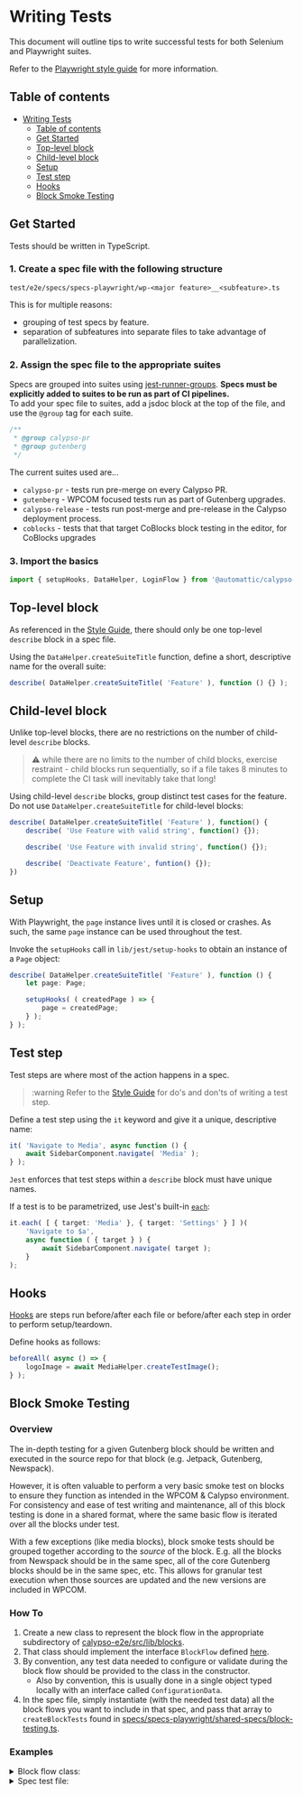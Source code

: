 # Writing Tests

This document will outline tips to write successful tests for both Selenium and Playwright suites.

Refer to the [Playwright style guide](docs/style-guide-playwright.md) for more information.

## Table of contents

<!-- TOC -->

- [Writing Tests](#writing-tests)
  - [Table of contents](#table-of-contents)
  - [Get Started](#get-started)
  - [Top-level block](#top-level-block)
  - [Child-level block](#child-level-block)
  - [Setup](#setup)
  - [Test step](#test-step)
  - [Hooks](#hooks)
  - [Block Smoke Testing](#block-smoke-testing)

<!-- /TOC -->

## Get Started

Tests should be written in TypeScript.

### 1. Create a spec file with the following structure

```
test/e2e/specs/specs-playwright/wp-<major feature>__<subfeature>.ts
```

This is for multiple reasons:

- grouping of test specs by feature.
- separation of subfeatures into separate files to take advantage of parallelization.

### 2. Assign the spec file to the appropriate suites

Specs are grouped into suites using [jest-runner-groups](https://github.com/eugene-manuilov/jest-runner-groups). **Specs must be explicitly added to suites to be run as part of CI pipelines.**  
To add your spec file to suites, add a jsdoc block at the top of the file, and use the `@group` tag for each suite.

```typescript
/**
 * @group calypso-pr
 * @group gutenberg
 */
```

The current suites used are...

- `calypso-pr` - tests run pre-merge on every Calypso PR.
- `gutenberg` - WPCOM focused tests run as part of Gutenberg upgrades.
- `calypso-release` - tests run post-merge and pre-release in the Calypso deployment process.
- `coblocks` - tests that that target CoBlocks block testing in the editor, for CoBlocks upgrades

### 3. Import the basics

```typescript
import { setupHooks, DataHelper, LoginFlow } from '@automattic/calypso-e2e';
```

## Top-level block

As referenced in the [Style Guide](style-guide-playwright.md#Tests), there should only be one top-level `describe` block in a spec file.

Using the `DataHelper.createSuiteTitle` function, define a short, descriptive name for the overall suite:

```typescript
describe( DataHelper.createSuiteTitle( 'Feature' ), function () {} );
```

## Child-level block

Unlike top-level blocks, there are no restrictions on the number of child-level `describe` blocks.

> :warning: while there are no limits to the number of child blocks, exercise restraint - child blocks run sequentially, so if a file takes 8 minutes to complete the CI task will inevitably take that long!

Using child-level `describe` blocks, group distinct test cases for the feature. Do not use `DataHelper.createSuiteTitle` for child-level blocks:

```typescript
describe( DataHelper.createSuiteTitle( 'Feature' ), function() {
	describe( 'Use Feature with valid string', function() {});

	describe( 'Use Feature with invalid string', function() {});

	describe( 'Deactivate Feature', funtion() {});
})
```

## Setup

With Playwright, the `page` instance lives until it is closed or crashes. As such, the same `page` instance can be used throughout the test.

Invoke the `setupHooks` call in `lib/jest/setup-hooks` to obtain an instance of a `Page` object:

```typescript
describe( DataHelper.createSuiteTitle( 'Feature' ), function () {
	let page: Page;

	setupHooks( ( createdPage ) => {
		page = createdPage;
	} );
} );
```

## Test step

Test steps are where most of the action happens in a spec.

> :warning Refer to the [Style Guide](style-guide-playwright.md#test-steps) for do's and don'ts of writing a test step.

Define a test step using the `it` keyword and give it a unique, descriptive name:

```typescript
it( 'Navigate to Media', async function () {
	await SidebarComponent.navigate( 'Media' );
} );
```

`Jest` enforces that test steps within a `describe` block must have unique names.

If a test is to be parametrized, use Jest's built-in [`each`](https://jestjs.io/docs/api#testeachtablename-fn-timeout):

```typescript
it.each( [ { target: 'Media' }, { target: 'Settings' } ] )(
	'Navigate to $a',
	async function ( { target } ) {
		await SidebarComponent.navigate( target );
	}
);
```

## Hooks

[Hooks](https://jestjs.io/docs/api) are steps run before/after each file or before/after each step in order to perform setup/teardown.

Define hooks as follows:

```typescript
beforeAll( async () => {
	logoImage = await MediaHelper.createTestImage();
} );
```

## Block Smoke Testing

### Overview

The in-depth testing for a given Gutenberg block should be written and executed in the source repo for that block (e.g. Jetpack, Gutenberg, Newspack).

However, it is often valuable to perform a very basic smoke test on blocks to ensure they function as intended in the WPCOM & Calypso environment.
For consistency and ease of test writing and maintenance, all of this block testing is done in a shared format, where the same basic flow is iterated over all the blocks under test.

With a few exceptions (like media blocks), block smoke tests should be grouped together according to the _source_ of the block. E.g. all the blocks from Newspack should be in the same spec, all of the core Gutenberg blocks
should be in the same spec, etc. This allows for granular test execution when those sources are updated and the new versions are included in WPCOM.

### How To

1. Create a new class to represent the block flow in the appropriate subdirectory of [calypso-e2e/src/lib/blocks](../../../packages/calypso-e2e/src/lib/blocks).
2. That class should implement the interface `BlockFlow` defined [here](../../../packages/calypso-e2e/src/lib/blocks/schemas.ts).
3. By convention, any test data needed to configure or validate during the block flow should be provided to the class in the constructor.
   - Also by convention, this is usually done in a single object typed locally with an interface called `ConfigurationData`.
4. In the spec file, simply instantiate (with the needed test data) all the block flows you want to include in that spec, and pass that array to `createBlockTests` found in [specs/specs-playwright/shared-specs/block-testing.ts](../specs/specs-playwright/shared-specs/block-testing.ts).

### Examples

<details>
<summary>Block flow class:</summary>

```typescript
import { BlockFlow, EditorContext, PublishedPostContext } from '..';

interface ConfigurationData {
	neededTestString: string;
	neededTestNumber: number;
	// ... type however you want, based on what test data you need!
}

const selectors = {
	// add selectors here
};

export class ExampleBlockFlow implements BlockFlow {
	private configurationData: ConfigurationData;

	constructor( configurationData: ConfigurationData ) {
		this.configurationData = configurationData;
	}

	blockSidebarName = 'Example';
	blockEditorSelector = '[aria-label="Block: Example"]';

	async configure( context: EditorContext ): Promise< void > {
		// use the editor context (things like the editor iframe and Playwrihgt Page) and the configuration data to configure the block in the editor.
	}

	async validateAfterPublish( context: PublishedPostContext ): Promise< void > {
		// use the publsihed post context and the configuration data to do a quick validation of the block content in a published post.
	}
}
```
</details d>

<details>
<summary>Spec test file:</summary>

```typescript
/**
 * @group gutenberg
 * @group example-blocks
 */

import { ExampleABlockFlow, ExampleBBlockFlow, BlockFlow } from '@automattic/calypso-e2e';
import { createBlockTests } from './shared-specs/block-testing';

const blockFlows: BlockFlow[] = [
	new ExampleABlockFlow( {
		neededString: 'a test data string needed by block Example A'
	} ),
	new ExampleBBlockFlow( {
		neededObj: { 
			// an object of test data needed by block Example B
		}
	} ),
];

createBlockTests( 'Example Blocks', blockFlows );

```

</details>
